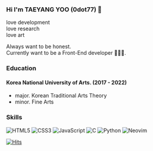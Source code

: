 ### Hi I'm TAEYANG YOO (0dot77) 👋

love development  
love research  
love art  

Always want to be honest.  
Currently want to be a Front-End developer 🧑🏻‍💻.

### Education
#### Korea National University of Arts. (2017 - 2022)
  - major. Korean Traditional Arts Theory
  - minor. Fine Arts

### Skills
![HTML5](https://img.shields.io/badge/html5-%23E34F26.svg?style=for-the-badge&logo=html5&logoColor=white)
![CSS3](https://img.shields.io/badge/css3-%231572B6.svg?style=for-the-badge&logo=css3&logoColor=white)
![JavaScript](https://img.shields.io/badge/javascript-%23323330.svg?style=for-the-badge&logo=javascript&logoColor=%23F7DF1E)
![C](https://img.shields.io/badge/c-%2300599C.svg?style=for-the-badge&logo=c&logoColor=white)
![Python](https://img.shields.io/badge/python-3670A0?style=for-the-badge&logo=python&logoColor=ffdd54)
![Neovim](https://img.shields.io/badge/NeoVim-%2357A143.svg?&style=for-the-badge&logo=neovim&logoColor=white)

[![Hits](https://hits.seeyoufarm.com/api/count/incr/badge.svg?url=https%3A%2F%2Fgithub.com%2F0dot77&count_bg=%23E91414&title_bg=%23555555&icon=&icon_color=%23E7E7E7&title=hits&edge_flat=false)](https://hits.seeyoufarm.com)
